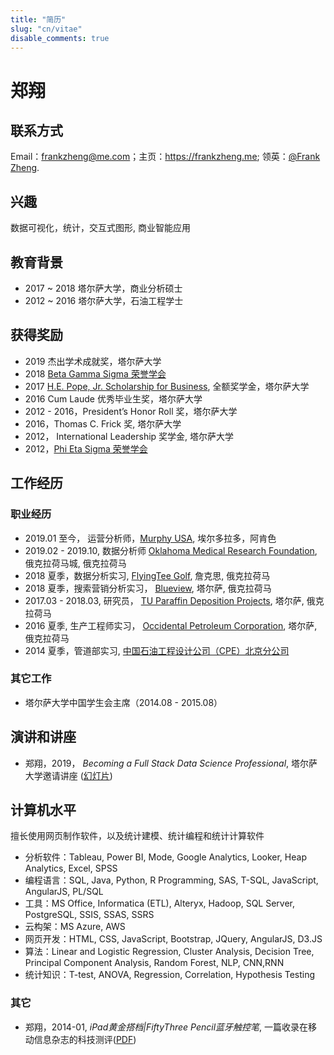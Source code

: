 ```yaml
---
title: "简历"
slug: "cn/vitae"
disable_comments: true
---
```


# 郑翔

## 联系方式

Email：frankzheng@me.com；主页：<https://frankzheng.me>; 领英：[@Frank Zheng](https://www.linkedin.com/in/frank-zheng-xiang/).

## 兴趣

数据可视化，统计，交互式图形, 商业智能应用

## 教育背景

- 2017 ~ 2018 塔尔萨大学，商业分析硕士
- 2012 ~ 2016 塔尔萨大学，石油工程学士

## 获得奖励

- 2019 杰出学术成就奖，塔尔萨大学
- 2018 [Beta Gamma Sigma 荣誉学会](https://www.betagammasigma.org/home)
- 2017 [H.E. Pope, Jr. Scholarship for Business](https://business.utulsa.edu/graduate-business-programs/financing-your-degree/), 全额奖学金，塔尔萨大学
- 2016 Cum Laude 优秀毕业生奖，塔尔萨大学
- 2012 - 2016，President’s Honor Roll 奖，塔尔萨大学
- 2016，Thomas C. Frick 奖, 塔尔萨大学
- 2012， International Leadership 奖学金, 塔尔萨大学
- 2012，[Phi Eta Sigma 荣誉学会](https://www.phietasigma.org/)

## 工作经历

### 职业经历

- 2019.01 至今， 运营分析师，[Murphy USA](https://www.murphyusa.com/), 埃尔多拉多，阿肯色
- 2019.02 - 2019.10, 数据分析师 [Oklahoma Medical Research Foundation](https://omrf.org/), 俄克拉荷马城, 俄克拉荷马
- 2018 夏季，数据分析实习, [FlyingTee Golf](https://www.flyingteegolf.com/), 詹克思, 俄克拉荷马
- 2018 夏季，搜索营销分析实习， [Blueview](https://withchm.com/), 塔尔萨, 俄克拉荷马
- 2017.03 - 2018.03, 研究员， [TU Paraffin Deposition Projects](http://www.tupdp.utulsa.edu/), 塔尔萨, 俄克拉荷马
- 2016 夏季, 生产工程师实习， [Occidental Petroleum Corporation](https://www.oxy.com/Pages/default.aspx), 塔尔萨, 俄克拉荷马
- 2014 夏季，管道部实习, [中国石油工程设计公司（CPE）北京分公司](http://cpecc.cnpc.com.cn/cncpebj/mtjj/201506/bd8b39e9d4c546d2990df520f6780452.shtml)

### 其它工作

- 塔尔萨大学中国学生会主席（2014.08 - 2015.08）


## 演讲和讲座

<!--以下多数幻灯片都是基于 R Markdown 文档输出的 HTML 网页格式（尤其是近年来的幻灯片）；若需要查看 R Markdown 源文档，只需要在浏览器地址栏中将 `.html` 扩展名替换为 `.Rmd` 即可下载相应的 R Markdown 文档。-->

- 郑翔，2019， _Becoming a Full Stack Data Science Professional_, 塔尔萨大学邀请讲座 ([幻灯片](https://bit.ly/dahshu-down)) 

## 计算机水平

擅长使用网页制作软件，以及统计建模、统计编程和统计计算软件

- 分析软件：Tableau, Power BI, Mode, Google Analytics, Looker, Heap Analytics, Excel, SPSS
- 编程语言：SQL, Java, Python, R Programming, SAS, T-SQL, JavaScript, AngularJS, PL/SQL
- 工具：MS Office, Informatica (ETL), Alteryx, Hadoop, SQL Server, PostgreSQL, SSIS, SSAS, SSRS
- 云构架：MS Azure, AWS
- 网页开发：HTML, CSS, JavaScript, Bootstrap, JQuery, AngularJS, D3.JS
- 算法：Linear and Logistic Regression, Cluster Analysis, Decision Tree, Principal Component Analysis, Random Forest, NLP, CNN,RNN
- 统计知识：T-test, ANOVA, Regression, Correlation, Hypothesis Testing


### 其它

- 郑翔，2014-01, _iPad黄金搭档|FiftyThree Pencil蓝牙触控笔_, 一篇收录在移动信息杂志的科技测评([PDF]()) 

